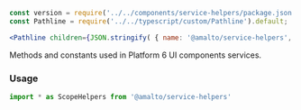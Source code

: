 ```jsx noeditor
const version = require('../../components/service-helpers/package.json').version;
const Pathline = require('../../typescript/custom/Pathline').default;

<Pathline children={JSON.stringify( { name: '@amalto/service-helpers', version } )} />
```

Methods and constants used in Platform 6 UI components services.

### Usage

```typescript
import * as ScopeHelpers from '@amalto/service-helpers'
```